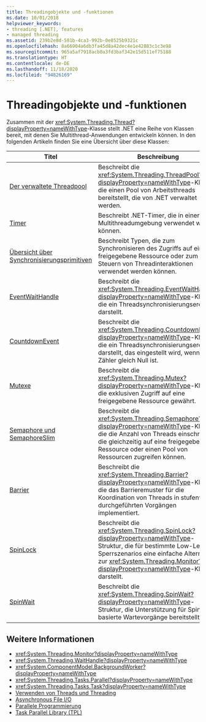 ```yaml
---
title: Threadingobjekte und -funktionen
ms.date: 10/01/2018
helpviewer_keywords:
- threading [.NET], features
- managed threading
ms.assetid: 239b2e8d-581b-4ca3-992b-0e8525b9321c
ms.openlocfilehash: 8a66904a6db3fa45d8a42dec4e1e42883c1c3e98
ms.sourcegitcommit: 965a5af7918acb0a3fd3baf342e15d511ef75188
ms.translationtype: HT
ms.contentlocale: de-DE
ms.lasthandoff: 11/18/2020
ms.locfileid: "94826169"
---
```

# <a name="threading-objects-and-features"></a>Threadingobjekte und -funktionen

Zusammen mit der <xref:System.Threading.Thread?displayProperty=nameWithType>-Klasse stellt .NET eine Reihe von Klassen bereit, mit denen Sie Multithread-Anwendungen entwickeln können. In den folgenden Artikeln finden Sie eine Übersicht über diese Klassen:

|Titel|Beschreibung|  
|-----------|-----------------|  
|[Der verwaltete Threadpool](the-managed-thread-pool.md)|Beschreibt die <xref:System.Threading.ThreadPool?displayProperty=nameWithType>-Klasse, die einen Pool von Arbeitsthreads bereitstellt, die von .NET verwaltet werden.|  
|[Timer](timers.md)|Beschreibt .NET-Timer, die in einer Multithreadumgebung verwendet werden können.|
|[Übersicht über Synchronisierungsprimitiven](overview-of-synchronization-primitives.md)|Beschreibt Typen, die zum Synchronisieren des Zugriffs auf eine freigegebene Ressource oder zum Steuern von Threadinteraktionen verwendet werden können.|
|[EventWaitHandle](eventwaithandle.md)|Beschreibt die <xref:System.Threading.EventWaitHandle?displayProperty=nameWithType>-Klasse, die ein Threadsynchronisierungsereignis darstellt.|
|[CountdownEvent](countdownevent.md)|Beschreibt die <xref:System.Threading.CountdownEvent?displayProperty=nameWithType>-Klasse, die ein Threadsynchronisierungsereignis darstellt, das eingestellt wird, wenn sein Zähler gleich Null ist.|
|[Mutexe](mutexes.md)|Beschreibt die <xref:System.Threading.Mutex?displayProperty=nameWithType>-Klasse, die exklusiven Zugriff auf eine freigegebene Ressource gewährt.|
|[Semaphore und SemaphoreSlim](semaphore-and-semaphoreslim.md)|Beschreibt die <xref:System.Threading.Semaphore?displayProperty=nameWithType>-Klasse, die die Anzahl von Threads einschränkt, die gleichzeitig auf eine freigegebene Ressource oder einen Pool von Ressourcen zugreifen können.|
|[Barrier](barrier.md)|Beschreibt die <xref:System.Threading.Barrier?displayProperty=nameWithType>-Klasse, die das Barrieremuster für die Koordination von Threads in stufenweise durchgeführten Vorgängen implementiert.|
|[SpinLock](spinlock.md)|Beschreibt die <xref:System.Threading.SpinLock?displayProperty=nameWithType>-Struktur, die für bestimmte Low-Level-Sperrszenarios eine einfache Alternative zur <xref:System.Threading.Monitor?displayProperty=nameWithType>-Klasse darstellt.|
|[SpinWait](spinwait.md)|Beschreibt die <xref:System.Threading.SpinWait?displayProperty=nameWithType>-Struktur, die Unterstützung für Spin-basierte Wartevorgänge bereitstellt.|

## <a name="see-also"></a>Weitere Informationen

- <xref:System.Threading.Monitor?displayProperty=nameWithType>
- <xref:System.Threading.WaitHandle?displayProperty=nameWithType>
- <xref:System.ComponentModel.BackgroundWorker?displayProperty=nameWithType>
- <xref:System.Threading.Tasks.Parallel?displayProperty=nameWithType>
- <xref:System.Threading.Tasks.Task?displayProperty=nameWithType>
- [Verwenden von Threads und Threading](using-threads-and-threading.md)
- [Asynchronous File I/O](../io/asynchronous-file-i-o.md)
- [Parallele Programmierung](../parallel-programming/index.md)
- [Task Parallel Library (TPL)](../parallel-programming/task-parallel-library-tpl.md)
